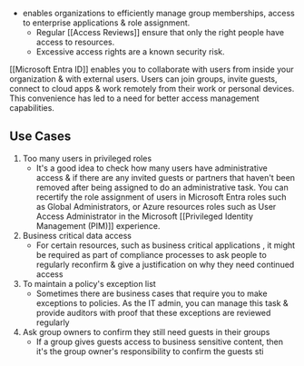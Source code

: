 - enables organizations to efficiently manage group memberships, access to enterprise applications & role assignment. 
	- Regular [[Access Reviews]] ensure that only the right people have access to resources. 
	- Excessive access rights are a known security risk.

[[Microsoft Entra ID]] enables you to collaborate with users from inside your organization & with external users. Users can join groups, invite guests, connect to cloud apps & work remotely from their work or personal devices. This convenience has led to a need for better access management capabilities.
## Use Cases
1. Too many users in privileged roles
	- It's a good idea to check how many users have administrative access & if there are any invited guests or partners that haven't been removed after being assigned to do an administrative task. You can recertify the role assignment of users in Microsoft Entra roles such as Global Administrators, or Azure resources roles such as User Access Administrator in the Microsoft [[Privileged Identity Management (PIM)]] experience.
2. Business critical data access
	- For certain resources, such as business critical applications , it might be required as part of compliance processes to ask people to regularly reconfirm & give a justification on why they need continued access
3. To maintain a policy's exception list
	- Sometimes there are business cases that require you to make exceptions to policies. As the IT admin, you can manage this task & provide auditors with proof that these exceptions are reviewed regularly
4. Ask group owners to confirm they still need guests in their groups
	- If a group gives guests access to business sensitive content, then it's the group owner's responsibility to confirm the guests sti
